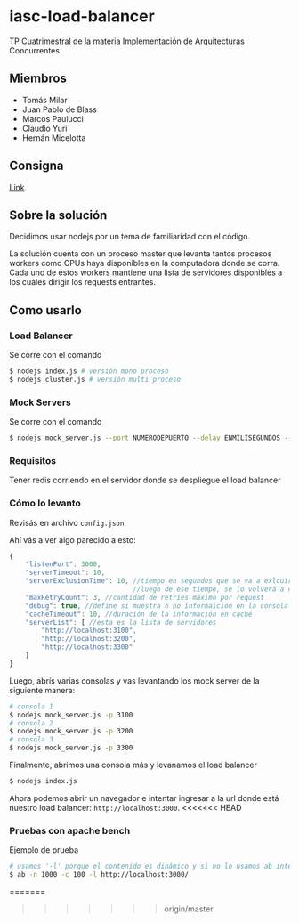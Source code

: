 # iasc-load-balancer
TP Cuatrimestral de la materia Implementación de Arquitecturas Concurrentes

## Miembros
* Tomás Milar
* Juan Pablo de Blass
* Marcos Paulucci
* Claudio Yuri
* Hernán Micelotta

## Consigna
[Link](https://docs.google.com/document/d/1hGKI62Sm0U0BmGuITR31SfEJEYz6LRKKzl7ptXFOrxA/pub)

## Sobre la solución
Decidimos usar nodejs por un tema de familiaridad con el código.

La solución cuenta con un proceso master que levanta tantos procesos workers como CPUs haya disponibles en la computadora donde se corra. Cada uno de estos workers mantiene una lista de servidores disponibles a los cuáles dirigir los requests entrantes.

## Como usarlo

### Load Balancer
Se corre con el comando 
```bash
$ nodejs index.js # versión mono proceso
$ nodejs cluster.js # versión multi proceso
```

### Mock Servers
Se corre con el comando 
```bash
$ nodejs mock_server.js --port NUMERODEPUERTO --delay ENMILISEGUNDOS --name NOMBREDELSERVER
```

### Requisitos
Tener redis corriendo en el servidor donde se despliegue el load balancer

### Cómo lo levanto

Revisás en archivo `config.json`

Ahí vás a ver algo parecido a esto:
``` javascript
{
    "listenPort": 3000,
    "serverTimeout": 10, 
    "serverExclusionTime": 10, //tiempo en segundos que se va a exlcuir a un servidor de la lista
                               //luego de ese tiempo, se lo volverá a considerar para enviarle requests
    "maxRetryCount": 3, //cantidad de retries máximo por request
    "debug": true, //define si muestra o no informaición en la consola
    "cacheTimeout": 10, //duración de la información en caché
    "serverList": [ //esta es la lista de servidores
        "http://localhost:3100",
        "http://localhost:3200",
        "http://localhost:3300"        
    ]
}
```

Luego, abrís varias consolas y vas levantando los mock server de la siguiente manera:

``` bash
# consola 1
$ nodejs mock_server.js -p 3100
# consola 2
$ nodejs mock_server.js -p 3200
# consola 3
$ nodejs mock_server.js -p 3300
```
Finalmente, abrimos una consola más y levanamos el load balancer
``` bash
$ nodejs index.js
```

Ahora podemos abrir un navegador e intentar ingresar a la url donde está nuestro load balancer: `http://localhost:3000`.
<<<<<<< HEAD

### Pruebas con apache bench
Ejemplo de prueba
```bash
# usamos '-l' porque el contenido es dinámico y si no lo usamos ab interpreta el reqeust como fallido
$ ab -n 1000 -c 100 -l http://localhost:3000/
```
=======
>>>>>>> origin/master
